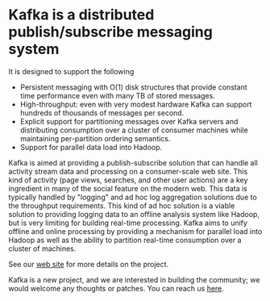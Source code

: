 # Kafka is a distributed publish/subscribe messaging system #

It is designed to support the following

* Persistent messaging with O(1) disk structures that provide constant time performance even with many TB of stored messages.
* High-throughput: even with very modest hardware Kafka can support hundreds of thousands of messages per second.
* Explicit support for partitioning messages over Kafka servers and distributing consumption over a cluster of consumer machines while maintaining per-partition ordering semantics.
* Support for parallel data load into Hadoop.

Kafka is aimed at providing a publish-subscribe solution that can handle all activity stream data and processing on a consumer-scale web site. This kind of activity (page views, searches, and other user actions) are a key ingredient in many of the social feature on the modern web. This data is typically handled by "logging" and ad hoc log aggregation solutions due to the throughput requirements. This kind of ad hoc solution is a viable solution to providing logging data to an offline analysis system like Hadoop, but is very limiting for building real-time processing. Kafka aims to unify offline and online processing by providing a mechanism for parallel load into Hadoop as well as the ability to partition real-time consumption over a cluster of machines.

See our [web site](http://sna-projects.com/kafka) for more details on the project.

Kafka is a new project, and we are interested in building the community; we would welcome any thoughts or patches. You can reach us [here](http://groups.google.com/group/kafka-dev). 
